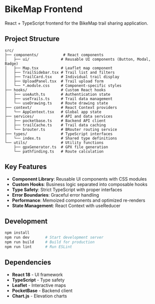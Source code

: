 # BikeMap Frontend

React + TypeScript frontend for the BikeMap trail sharing application.

## Project Structure

```
src/
├── components/           # React components
│   ├── ui/              # Reusable UI components (Button, Modal, Badge)
│   ├── Map.tsx          # Leaflet map component
│   ├── TrailSidebar.tsx # Trail list and filters
│   ├── TrailCard.tsx    # Individual trail display
│   ├── UploadPanel.tsx  # Trail upload form
│   └── *.module.css     # Component-specific styles
├── hooks/               # Custom React hooks
│   ├── useAuth.ts       # Authentication state
│   ├── useTrails.ts     # Trail data management
│   └── useDrawing.ts    # Route drawing state
├── context/             # React Context providers
│   └── AppContext.tsx   # Global app state
├── services/            # API and data services
│   ├── pocketbase.ts    # Backend API client
│   ├── trailCache.ts    # Trail data caching
│   └── brouter.ts       # BRouter routing service
├── types/               # TypeScript interfaces
│   └── index.ts         # Shared type definitions
└── utils/               # Utility functions
    ├── gpxGenerator.ts  # GPX file generation
    └── pathfinding.ts   # Route calculation
```

## Key Features

- **Component Library**: Reusable UI components with CSS modules
- **Custom Hooks**: Business logic separated into composable hooks
- **Type Safety**: Strict TypeScript with proper interfaces
- **Error Boundaries**: Graceful error handling
- **Performance**: Memoized components and optimized re-renders
- **State Management**: React Context with useReducer

## Development

```bash
npm install
npm run dev       # Start development server
npm run build     # Build for production
npm run lint      # Run ESLint
```

## Dependencies

- **React 18** - UI framework
- **TypeScript** - Type safety
- **Leaflet** - Interactive maps
- **PocketBase** - Backend client
- **Chart.js** - Elevation charts